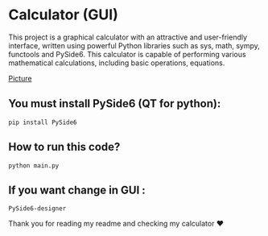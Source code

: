 # Calculator (GUI)

This project is a graphical calculator with an attractive and user-friendly interface, written using powerful Python libraries such as sys, math, sympy, functools and PySide6. This calculator is capable of performing various mathematical calculations, including basic operations, equations.


[Picture](https://github.com/Moein-Moatali-2006/Pylearn7/blob/main/GUI/Assigenment%2018/Calculator/photoes/result.png)

## You must install PySide6 (QT for python):
```
pip install PySide6
```
## How to run this code?
```
python main.py
```

## If you want change in GUI :
```
PySide6-designer 
```

Thank you for reading my readme and checking my calculator ❤️
